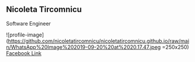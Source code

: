 ## Nicoleta Tircomnicu

Software Engineer

![profile-image](https://github.com/nicoletatircomnicu/nicoletatircomnicu.github.io/raw/main/WhatsApp%20Image%202019-09-20%20at%2020.17.47.jpeg =250x250)
[Facebook Link](https://www.facebook.com/nico.tircomnicu)
